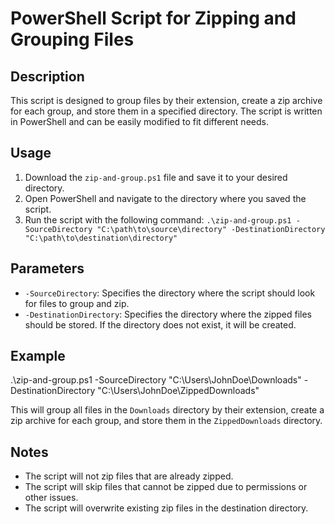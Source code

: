 # PowerShell Script for Zipping and Grouping Files

## Description
This script is designed to group files by their extension, create a zip archive for each group, and store them in a specified directory. The script is written in PowerShell and can be easily modified to fit different needs.

## Usage
1. Download the `zip-and-group.ps1` file and save it to your desired directory.
2. Open PowerShell and navigate to the directory where you saved the script.
3. Run the script with the following command: `.\zip-and-group.ps1 -SourceDirectory "C:\path\to\source\directory" -DestinationDirectory "C:\path\to\destination\directory"`

## Parameters
- `-SourceDirectory`: Specifies the directory where the script should look for files to group and zip.
- `-DestinationDirectory`: Specifies the directory where the zipped files should be stored. If the directory does not exist, it will be created.

## Example
.\zip-and-group.ps1 -SourceDirectory "C:\Users\JohnDoe\Downloads" -DestinationDirectory "C:\Users\JohnDoe\ZippedDownloads"

This will group all files in the `Downloads` directory by their extension, create a zip archive for each group, and store them in the `ZippedDownloads` directory.

## Notes
- The script will not zip files that are already zipped.
- The script will skip files that cannot be zipped due to permissions or other issues.
- The script will overwrite existing zip files in the destination directory.
